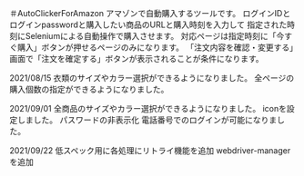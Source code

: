 ＃AutoClickerForAmazon
アマゾンで自動購入するツールです。
ログインIDとログインpasswordと購入したい商品のURLと購入時刻を入力して
指定された時刻にSeleniumによる自動操作で購入させます。
対応ページは指定時刻に「今すぐ購入」ボタンが押せるページのみになります。
「注文内容を確認・変更する」画面で「注文を確定する」ボタンが表示されることが条件になります。

2021/08/15
衣類のサイズやカラー選択ができるようになりました。
全ページの購入個数の指定ができるようになりました。

2021/09/01
全商品のサイズやカラー選択ができるようになりました。
iconを設定しました。
パスワードの非表示化
電話番号でのログインが可能になりました。

2021/09/22
低スペック用に各処理にリトライ機能を追加
webdriver-managerを追加
